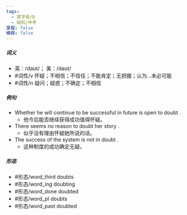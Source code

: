 ```yaml
---
tags:
  - 首字母/D
  - 级别/中考
掌握: false
模糊: false
---
```

##### 词义
- 英：/daʊt/； 美：/daʊt/
- #词性/v  怀疑；不相信；不信任；不能肯定；无把握；认为…未必可能
- #词性/n  疑问；疑惑；不确定；不相信
##### 例句
- Whether he will continue to be successful in future is open to doubt .
	- 他今后能否继续获得成功值得怀疑。
- There seems no reason to doubt her story .
	- 似乎没有理由怀疑她所说的话。
- The success of the system is not in doubt .
	- 这种制度的成功确定无疑。
##### 形态
- #形态/word_third doubts
- #形态/word_ing doubting
- #形态/word_done doubted
- #形态/word_pl doubts
- #形态/word_past doubted

